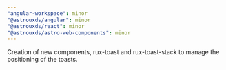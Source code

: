 ```yaml
---
"angular-workspace": minor
"@astrouxds/angular": minor
"@astrouxds/react": minor
"@astrouxds/astro-web-components": minor
---
```


Creation of new components, rux-toast and rux-toast-stack to manage the positioning of the toasts.
